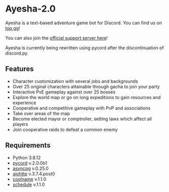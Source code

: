 # Ayesha-2.0

Ayesha is a text-based adventure game bot for Discord. You can find us on [top.gg](https://top.gg/bot/767234703161294858)!

You can also join the [official support server here](https://discord.gg/FRTTARhN44)!


Ayesha is currently being rewritten using pycord after the discontinuation of discord.py.

## Features
- Character customization with several jobs and backgrounds
- Over 25 original characters attainable through gacha to join your party
- Interactive PvE gameplay against over 25 bosses
- Explore the world map or go on long expeditions to gain resources and experience
- Cooperative and competitive gameplay with PvP and associations
- Take over areas of the map
- Become elected mayor or comptroller, setting laws which affect all players
- Join cooperative raids to defeat a common enemy

## Requirements
- Python 3.8.12
- [pycord](https://pypi.org/project/py-cord/) v.2.0.0b1
- [asyncpg](https://pypi.org/project/asyncpg/) v.0.25.0
- [aiohttp](https://pypi.org/project/aiohttp/3.7.4.post0/) v.3.7.4.post0
- [coolname](https://pypi.org/project/coolname/) v.1.1.0
- [schedule](https://pypi.org/project/schedule/) v.1.1.0
